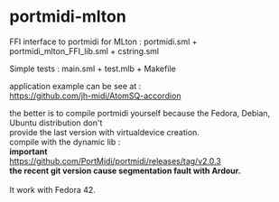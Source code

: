# portmidi-mlton
FFI interface to portmidi for MLton : <cr>
portmidi.sml + portmidi_mlton_FFI_lib.sml + cstring.sml

Simple tests : main.sml + test.mlb + Makefile

application example can be see at :<br>
https://github.com/jh-midi/AtomSQ-accordion

the better is to compile portmidi yourself because the Fedora, Debian, Ubuntu distribution don't <br>
provide the last version with virtualdevice creation.<br>
compile with the dynamic lib :<br>
**important**<br>
https://github.com/PortMidi/portmidi/releases/tag/v2.0.3<br>
**the recent git version cause segmentation fault with Ardour.**
<br>
<br>It work with Fedora 42.<br>






